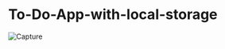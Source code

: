 # To-Do-App-with-local-storage
 
 ![Capture](https://user-images.githubusercontent.com/48277968/139599579-74f5efa2-48f6-4c82-a5e4-11719e5a5d41.PNG)
